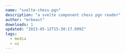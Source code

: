 ```yaml
---
name: "svelte-chess-pgn"
description: "a svelte component chess pgn reader"
author: "mrbeast"
downloads: 1
updated: "2023-05-12T15:30:17.899Z"
tags: 
  - media
  - ui
---
```

